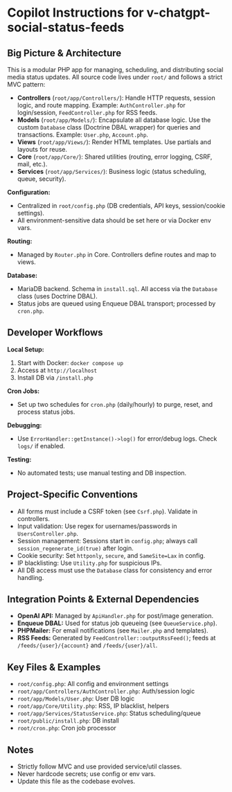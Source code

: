 
# Copilot Instructions for v-chatgpt-social-status-feeds

## Big Picture & Architecture
This is a modular PHP app for managing, scheduling, and distributing social media status updates. All source code lives under `root/` and follows a strict MVC pattern:
- **Controllers** (`root/app/Controllers/`): Handle HTTP requests, session logic, and route mapping. Example: `AuthController.php` for login/session, `FeedController.php` for RSS feeds.
- **Models** (`root/app/Models/`): Encapsulate all database logic. Use the custom `Database` class (Doctrine DBAL wrapper) for queries and transactions. Example: `User.php`, `Account.php`.
- **Views** (`root/app/Views/`): Render HTML templates. Use partials and layouts for reuse.
- **Core** (`root/app/Core/`): Shared utilities (routing, error logging, CSRF, mail, etc.).
- **Services** (`root/app/Services/`): Business logic (status scheduling, queue, security).

**Configuration:**
- Centralized in `root/config.php` (DB credentials, API keys, session/cookie settings).
- All environment-sensitive data should be set here or via Docker env vars.

**Routing:**
- Managed by `Router.php` in Core. Controllers define routes and map to views.

**Database:**
- MariaDB backend. Schema in `install.sql`. All access via the `Database` class (uses Doctrine DBAL).
- Status jobs are queued using Enqueue DBAL transport; processed by `cron.php`.

## Developer Workflows
**Local Setup:**
1. Start with Docker: `docker compose up`
2. Access at `http://localhost`
3. Install DB via `/install.php`

**Cron Jobs:**
- Set up two schedules for `cron.php` (daily/hourly) to purge, reset, and process status jobs.

**Debugging:**
- Use `ErrorHandler::getInstance()->log()` for error/debug logs. Check `logs/` if enabled.

**Testing:**
- No automated tests; use manual testing and DB inspection.

## Project-Specific Conventions
- All forms must include a CSRF token (see `Csrf.php`). Validate in controllers.
- Input validation: Use regex for usernames/passwords in `UsersController.php`.
- Session management: Sessions start in `config.php`; always call `session_regenerate_id(true)` after login.
- Cookie security: Set `httponly`, `secure`, and `SameSite=Lax` in config.
- IP blacklisting: Use `Utility.php` for suspicious IPs.
- All DB access must use the `Database` class for consistency and error handling.

## Integration Points & External Dependencies
- **OpenAI API:** Managed by `ApiHandler.php` for post/image generation.
- **Enqueue DBAL:** Used for status job queueing (see `QueueService.php`).
- **PHPMailer:** For email notifications (see `Mailer.php` and templates).
- **RSS Feeds:** Generated by `FeedController::outputRssFeed()`; feeds at `/feeds/{user}/{account}` and `/feeds/{user}/all`.

## Key Files & Examples
- `root/config.php`: All config and environment settings
- `root/app/Controllers/AuthController.php`: Auth/session logic
- `root/app/Models/User.php`: User DB logic
- `root/app/Core/Utility.php`: RSS, IP blacklist, helpers
- `root/app/Services/StatusService.php`: Status scheduling/queue
- `root/public/install.php`: DB install
- `root/cron.php`: Cron job processor

## Notes
- Strictly follow MVC and use provided service/util classes.
- Never hardcode secrets; use config or env vars.
- Update this file as the codebase evolves.
